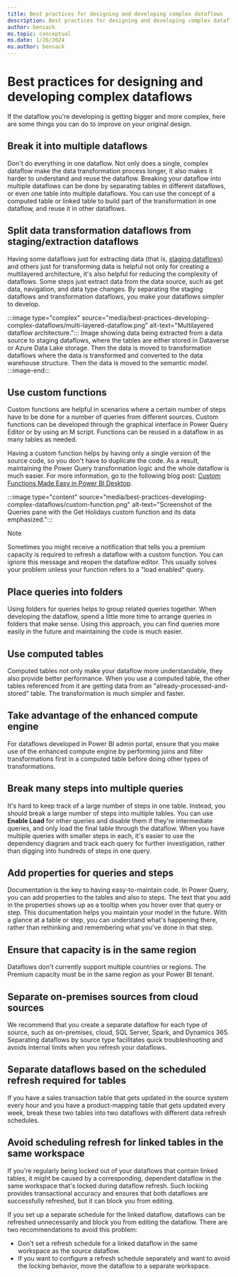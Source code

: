 ```yaml
---
title: Best practices for designing and developing complex dataflows
description: Best practices for designing and developing complex dataflows
author: bensack
ms.topic: conceptual
ms.date: 1/26/2024
ms.author: bensack
---
```


# Best practices for designing and developing complex dataflows

If the dataflow you're developing is getting bigger and more complex, here are some things you can do to improve on your original design.

## Break it into multiple dataflows

Don't do everything in one dataflow. Not only does a single, complex dataflow make the data transformation process longer, it also makes it harder to understand and reuse the dataflow. Breaking your dataflow into multiple dataflows can be done by separating tables in different dataflows, or even one table into multiple dataflows. You can use the concept of a computed table or linked table to build part of the transformation in one dataflow, and reuse it in other dataflows.

## Split data transformation dataflows from staging/extraction dataflows

Having some dataflows just for extracting data (that is, [staging dataflows](best-practices-for-dimensional-model-using-dataflows.md#staging-dataflows)) and others just for transforming data is helpful not only for creating a multilayered architecture, it's also helpful for reducing the complexity of dataflows. Some steps just extract data from the data source, such as get data, navigation, and data type changes. By separating the staging dataflows and transformation dataflows, you make your dataflows simpler to develop.

:::image type="complex" source="media/best-practices-developing-complex-dataflows/multi-layered-dataflow.png" alt-text="Multilayered dataflow architecture.":::
   Image showing data being extracted from a data source to staging dataflows, where the tables are either stored in Dataverse or Azure Data Lake storage. Then the data is moved to transformation dataflows where the data is transformed and converted to the data warehouse structure. Then the data is moved to the semantic model.
:::image-end:::

## Use custom functions

Custom functions are helpful in scenarios where a certain number of steps have to be done for a number of queries from different sources. Custom functions can be developed through the graphical interface in Power Query Editor or by using an M script. Functions can be reused in a dataflow in as many tables as needed.

Having a custom function helps by having only a single version of the source code, so you don't have to duplicate the code. As a result, maintaining the Power Query transformation logic and the whole dataflow is much easier. For more information, go to the following blog post: [Custom Functions Made Easy in Power BI Desktop](https://radacad.com/custom-functions-made-easy-in-power-bi-desktop#:~:text=It%20is%20easy%20to%20consume,the%20output%20column%20as%20Holidays.).

:::image type="content" source="media/best-practices-developing-complex-dataflows/custom-function.png" alt-text="Screenshot of the Queries pane with the Get Holidays custom function and its data emphasized.":::

> [!NOTE]
> Sometimes you might receive a notification that tells you a premium capacity is required to refresh a dataflow with a custom function. You can ignore this message and reopen the dataflow editor. This usually solves your problem unless your function refers to a "load enabled" query.

## Place queries into folders

Using folders for queries helps to group related queries together. When developing the dataflow, spend a little more time to arrange queries in folders that make sense. Using this approach, you can find queries more easily in the future and maintaining the code is much easier.

## Use computed tables

Computed tables not only make your dataflow more understandable, they also provide better performance. When you use a computed table, the other tables referenced from it are getting data from an "already-processed-and-stored" table. The transformation is much simpler and faster.

## Take advantage of the enhanced compute engine

For dataflows developed in Power BI admin portal, ensure that you make use of the enhanced compute engine by performing joins and filter transformations first in a computed table before doing other types of transformations.

## Break many steps into multiple queries

It's hard to keep track of a large number of steps in one table. Instead, you should break a large number of steps into multiple tables. You can use **Enable Load** for other queries and disable them if they're intermediate queries, and only load the final table through the dataflow. When you have multiple queries with smaller steps in each, it's easier to use the dependency diagram and track each query for further investigation, rather than digging into hundreds of steps in one query.

## Add properties for queries and steps

Documentation is the key to having easy-to-maintain code. In Power Query, you can add properties to the tables and also to steps. The text that you add in the properties shows up as a tooltip when you hover over that query or step. This documentation helps you maintain your model in the future. With a glance at a table or step, you can understand what's happening there, rather than rethinking and remembering what you've done in that step.

## Ensure that capacity is in the same region

Dataflows don't currently support multiple countries or regions. The Premium capacity must be in the same region as your Power BI tenant.

## Separate on-premises sources from cloud sources

We recommend that you create a separate dataflow for each type of source, such as on-premises, cloud, SQL Server, Spark, and Dynamics 365. Separating dataflows by source type facilitates quick troubleshooting and avoids internal limits when you refresh your dataflows.

## Separate dataflows based on the scheduled refresh required for tables

If you have a sales transaction table that gets updated in the source system every hour and you have a product-mapping table that gets updated every week, break these two tables into two dataflows with different data refresh schedules.

## Avoid scheduling refresh for linked tables in the same workspace

If you're regularly being locked out of your dataflows that contain linked tables, it might be caused by a corresponding, dependent dataflow in the same workspace that's locked during dataflow refresh. Such locking provides transactional accuracy and ensures that both dataflows are successfully refreshed, but it can block you from editing.

If you set up a separate schedule for the linked dataflow, dataflows can be refreshed unnecessarily and block you from editing the dataflow. There are two recommendations to avoid this problem:

- Don't set a refresh schedule for a linked dataflow in the same workspace as the source dataflow.
- If you want to configure a refresh schedule separately and want to avoid the locking behavior, move the dataflow to a separate workspace.
